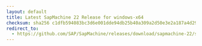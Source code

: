 ```yaml
---
layout: default
title: Latest SapMachine 22 Release for windows-x64
checksum: sha256 c1dfb594083bc3d6e001dde94db25b40a309a2d50e3e2a187a4d29f6825be654
redirect_to:
  - https://github.com/SAP/SapMachine/releases/download/sapmachine-22/sapmachine-jre-22_windows-x64_bin.zip
---
```

